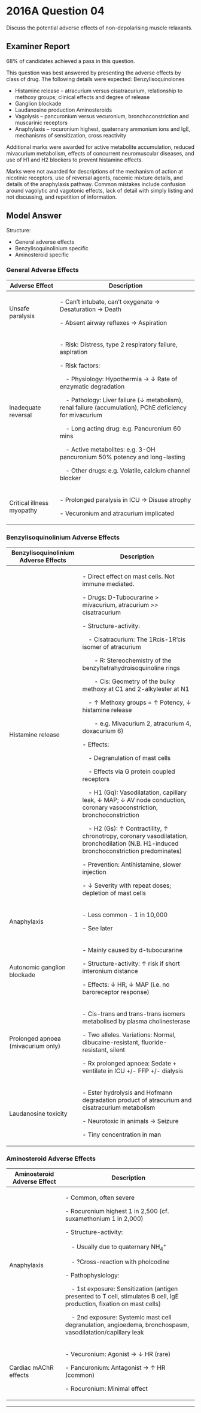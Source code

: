 # 2016A Question 04 

Discuss the potential adverse effects of non-depolarising muscle relaxants.


## Examiner Report
68% of candidates achieved a pass in this question.


This question was best answered by presenting the adverse effects by class of drug. The following details were expected:
Benzylisoquinolones
* Histamine release – atracurium versus cisatracurium, relationship to methoxy groups; clinical effects and degree of release
* Ganglion blockade
* Laudanosine production
Aminosteroids
* Vagolysis – pancuronium versus vecuronium, bronchoconstriction and muscarinic receptors
* Anaphylaxis – rocuronium highest, quaternary ammonium ions and IgE, mechanisms of sensitization, cross reactivity


Additional marks were awarded for active metabolite accumulation, reduced mivacurium metabolism, effects of concurrent neuromuscular diseases, and use of H1 and H2 blockers to prevent histamine effects.


Marks were not awarded for descriptions of the mechanism of action at nicotinic receptors, use of reversal agents, racemic mixture details, and details of the anaphylaxis pathway. Common
mistakes include confusion around vagolytic and vagotonic effects, lack of detail with simply listing and not discussing, and repetition of information.

## Model Answer
Structure:
- General adverse effects
- Benzylisoquinolinium specific
- Aminosteroid specific

### General Adverse Effects

|Adverse Effect|Description|
| -- | -- |
|Unsafe paralysis|<p>- Can’t intubate, can’t oxygenate → Desaturation → Death</p><p>- Absent airway reflexes → Aspiration</p>|
|Inadequate reversal|<p>- Risk: Distress, type 2 respiratory failure, aspiration</p><p>- Risk factors:</p><p>&emsp;- Physiology: Hypothermia → ↓ Rate of enzymatic degradation</p><p>&emsp;- Pathology: Liver failure (↓ metabolism), renal failure (accumulation), PChE deficiency for mivacurium</p><p>&emsp;- Long acting drug: e.g. Pancuronium 60 mins</p><p>&emsp;- Active metabolites: e.g. 3-OH pancuronium 50% potency and long-lasting</p><p>&emsp;- Other drugs: e.g. Volatile, calcium channel blocker</p>|
|Critical illness myopathy|<p>- Prolonged paralysis in ICU → Disuse atrophy</p><p>- Vecuronium and atracurium implicated</p>|

### Benzylisoquinolinium Adverse Effects

|Benzylisoquinolinium Adverse Effects|Description|
| -- | -- |
|Histamine release|<p>- Direct effect on mast cells. Not immune mediated.</p><p>- Drugs: D-Tubocurarine > mivacurium, atracurium >> cisatracurium</p><p>- Structure-activity:</p><p>&emsp;- Cisatracurium: The 1Rcis-1R’cis isomer of atracurium</p><p>&emsp;&emsp;- R: Stereochemistry of the benzyltetrahydroisoquinoline rings</p><p>&emsp;&emsp;- Cis: Geometry of the bulky methoxy at C1 and 2-alkylester at N1</p><p>&emsp;- ↑ Methoxy groups = ↑ Potency, ↓ histamine release</p><p>&emsp;&emsp;- e.g. Mivacurium 2, atracurium 4, doxacurium 6)</p><p>- Effects:</p><p>&emsp;- Degranulation of mast cells</p><p>&emsp;- Effects via G protein coupled receptors</p><p>&emsp;- H1 (Gq): Vasodilatation, capillary leak, ↓ MAP; ↓ AV node conduction, coronary vasoconstriction, bronchoconstriction</p><p>&emsp;- H2 (Gs): ↑ Contractility, ↑ chronotropy, coronary vasodilatation, bronchodilation (N.B. H1-induced bronchoconstriction predominates)</p><p>- Prevention: Antihistamine, slower injection</p><p>- ↓ Severity with repeat doses; depletion of mast cells</p>|
|Anaphylaxis|<p>- Less common - 1 in 10,000</p><p>- See later</p>|
|Autonomic ganglion blockade|<p>- Mainly caused by d-tubocurarine</p><p>- Structure-activity: ↑ risk if short interonium distance</p><p>- Effects: ↓ HR, ↓ MAP (i.e. no baroreceptor response)</p>|
|Prolonged apnoea (mivacurium only)|<p>- Cis-trans and trans-trans isomers metabolised by plasma cholinesterase</p><p>- Two alleles. Variations: Normal, dibucaine-resistant, fluoride-resistant, silent</p><p>- Rx prolonged apnoea: Sedate + ventilate in ICU +/- FFP +/- dialysis</p>|
|Laudanosine toxicity|<p>- Ester hydrolysis and Hofmann degradation product of atracurium and cisatracurium metabolism</p><p>- Neurotoxic in animals → Seizure</p><p>- Tiny concentration in man</p>|

### Aminosteroid Adverse Effects

|Aminosteroid Adverse Effect|Description|
| -- | -- |
|Anaphylaxis|<p>- Common, often severe</p><p>- Rocuronium highest 1 in 2,500 (cf. suxamethonium 1 in 2,000)</p><p>- Structure-activity:</p><p>&emsp;- Usually due to quaternary NH<sub>4</sub><sup>+</sup></p><p>&emsp;- ?Cross-reaction with pholcodine</p><p>- Pathophysiology:</p><p>&emsp;- 1st exposure: Sensitization (antigen presented to T cell, stimulates B cell, IgE production, fixation on mast cells)</p><p>&emsp;- 2nd exposure: Systemic mast cell degranulation, angioedema, bronchospasm, vasodilatation/capillary leak</p>|
|Cardiac mAChR effects|<p>- Vecuronium: Agonist → ↓ HR (rare)</p><p>- Pancuronium: Antagonist → ↑ HR (common)</p><p>- Rocuronium: Minimal effect</p>|




--- 

